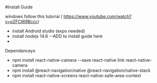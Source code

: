 #Install Guide


windows follow this tutorial ( https://www.youtube.com/watch?v=oZFCt69Bccc)
  - install Android studio (expo needed)
  - install nodejs 14.6
  --ADD to install guide here
  -  
Dependanceys 
- npm install react-native-camera --save react-native link react-native-camera
- npm install @react-navigation/native @react-navigation/native-stack
- npm install react-native-screens react-native-safe-area-context
